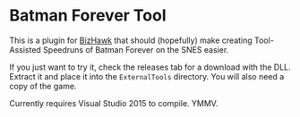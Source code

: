 # Batman Forever Tool

This is a plugin for [BizHawk](https://github.com/TASVideos/BizHawk) that should (hopefully) make creating Tool-Assisted Speedruns of Batman Forever on the SNES easier.

If you just want to try it, check the releases tab for a download with the DLL. Extract it and place it into the `ExternalTools` directory. You will also need a copy of the game.

Currently requires Visual Studio 2015 to compile. YMMV.
